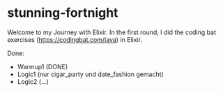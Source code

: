 # stunning-fortnight

Welcome to my Journey with Elixir. In the first round, I did the coding bat exercises (https://codingbat.com/java) in Elixir.


Done: 
- Warmup1 (DONE)
- Logic1 (nur cigar_party und date_fashion gemacht)
- Logic2 (...)